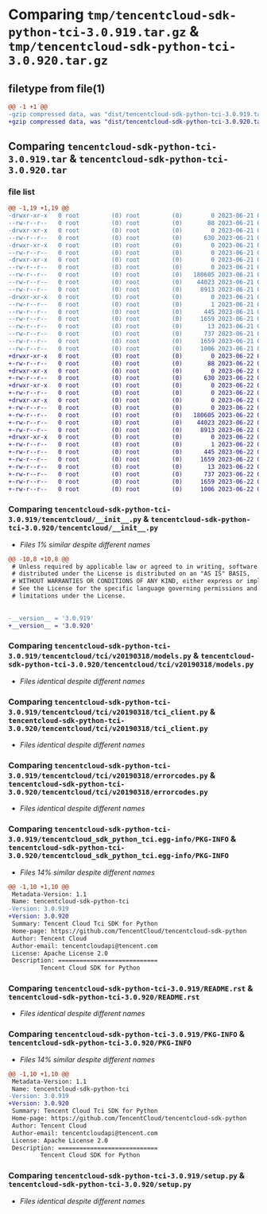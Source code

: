 # Comparing `tmp/tencentcloud-sdk-python-tci-3.0.919.tar.gz` & `tmp/tencentcloud-sdk-python-tci-3.0.920.tar.gz`

## filetype from file(1)

```diff
@@ -1 +1 @@
-gzip compressed data, was "dist/tencentcloud-sdk-python-tci-3.0.919.tar", last modified: Wed Jun 21 00:37:10 2023, max compression
+gzip compressed data, was "dist/tencentcloud-sdk-python-tci-3.0.920.tar", last modified: Thu Jun 22 00:35:57 2023, max compression
```

## Comparing `tencentcloud-sdk-python-tci-3.0.919.tar` & `tencentcloud-sdk-python-tci-3.0.920.tar`

### file list

```diff
@@ -1,19 +1,19 @@
-drwxr-xr-x   0 root         (0) root         (0)        0 2023-06-21 00:37:10.000000 tencentcloud-sdk-python-tci-3.0.919/
--rw-r--r--   0 root         (0) root         (0)       88 2023-06-21 00:37:10.000000 tencentcloud-sdk-python-tci-3.0.919/setup.cfg
-drwxr-xr-x   0 root         (0) root         (0)        0 2023-06-21 00:37:10.000000 tencentcloud-sdk-python-tci-3.0.919/tencentcloud/
--rw-r--r--   0 root         (0) root         (0)      630 2023-06-21 00:37:10.000000 tencentcloud-sdk-python-tci-3.0.919/tencentcloud/__init__.py
-drwxr-xr-x   0 root         (0) root         (0)        0 2023-06-21 00:37:10.000000 tencentcloud-sdk-python-tci-3.0.919/tencentcloud/tci/
--rw-r--r--   0 root         (0) root         (0)        0 2023-06-21 00:37:10.000000 tencentcloud-sdk-python-tci-3.0.919/tencentcloud/tci/__init__.py
-drwxr-xr-x   0 root         (0) root         (0)        0 2023-06-21 00:37:10.000000 tencentcloud-sdk-python-tci-3.0.919/tencentcloud/tci/v20190318/
--rw-r--r--   0 root         (0) root         (0)        0 2023-06-21 00:37:10.000000 tencentcloud-sdk-python-tci-3.0.919/tencentcloud/tci/v20190318/__init__.py
--rw-r--r--   0 root         (0) root         (0)   180605 2023-06-21 00:37:10.000000 tencentcloud-sdk-python-tci-3.0.919/tencentcloud/tci/v20190318/models.py
--rw-r--r--   0 root         (0) root         (0)    44023 2023-06-21 00:37:10.000000 tencentcloud-sdk-python-tci-3.0.919/tencentcloud/tci/v20190318/tci_client.py
--rw-r--r--   0 root         (0) root         (0)     8913 2023-06-21 00:37:10.000000 tencentcloud-sdk-python-tci-3.0.919/tencentcloud/tci/v20190318/errorcodes.py
-drwxr-xr-x   0 root         (0) root         (0)        0 2023-06-21 00:37:10.000000 tencentcloud-sdk-python-tci-3.0.919/tencentcloud_sdk_python_tci.egg-info/
--rw-r--r--   0 root         (0) root         (0)        1 2023-06-21 00:37:10.000000 tencentcloud-sdk-python-tci-3.0.919/tencentcloud_sdk_python_tci.egg-info/dependency_links.txt
--rw-r--r--   0 root         (0) root         (0)      445 2023-06-21 00:37:10.000000 tencentcloud-sdk-python-tci-3.0.919/tencentcloud_sdk_python_tci.egg-info/SOURCES.txt
--rw-r--r--   0 root         (0) root         (0)     1659 2023-06-21 00:37:10.000000 tencentcloud-sdk-python-tci-3.0.919/tencentcloud_sdk_python_tci.egg-info/PKG-INFO
--rw-r--r--   0 root         (0) root         (0)       13 2023-06-21 00:37:10.000000 tencentcloud-sdk-python-tci-3.0.919/tencentcloud_sdk_python_tci.egg-info/top_level.txt
--rw-r--r--   0 root         (0) root         (0)      737 2023-06-21 00:37:10.000000 tencentcloud-sdk-python-tci-3.0.919/README.rst
--rw-r--r--   0 root         (0) root         (0)     1659 2023-06-21 00:37:10.000000 tencentcloud-sdk-python-tci-3.0.919/PKG-INFO
--rw-r--r--   0 root         (0) root         (0)     1006 2023-06-21 00:37:10.000000 tencentcloud-sdk-python-tci-3.0.919/setup.py
+drwxr-xr-x   0 root         (0) root         (0)        0 2023-06-22 00:35:57.000000 tencentcloud-sdk-python-tci-3.0.920/
+-rw-r--r--   0 root         (0) root         (0)       88 2023-06-22 00:35:57.000000 tencentcloud-sdk-python-tci-3.0.920/setup.cfg
+drwxr-xr-x   0 root         (0) root         (0)        0 2023-06-22 00:35:57.000000 tencentcloud-sdk-python-tci-3.0.920/tencentcloud/
+-rw-r--r--   0 root         (0) root         (0)      630 2023-06-22 00:35:57.000000 tencentcloud-sdk-python-tci-3.0.920/tencentcloud/__init__.py
+drwxr-xr-x   0 root         (0) root         (0)        0 2023-06-22 00:35:57.000000 tencentcloud-sdk-python-tci-3.0.920/tencentcloud/tci/
+-rw-r--r--   0 root         (0) root         (0)        0 2023-06-22 00:35:57.000000 tencentcloud-sdk-python-tci-3.0.920/tencentcloud/tci/__init__.py
+drwxr-xr-x   0 root         (0) root         (0)        0 2023-06-22 00:35:57.000000 tencentcloud-sdk-python-tci-3.0.920/tencentcloud/tci/v20190318/
+-rw-r--r--   0 root         (0) root         (0)        0 2023-06-22 00:35:57.000000 tencentcloud-sdk-python-tci-3.0.920/tencentcloud/tci/v20190318/__init__.py
+-rw-r--r--   0 root         (0) root         (0)   180605 2023-06-22 00:35:57.000000 tencentcloud-sdk-python-tci-3.0.920/tencentcloud/tci/v20190318/models.py
+-rw-r--r--   0 root         (0) root         (0)    44023 2023-06-22 00:35:57.000000 tencentcloud-sdk-python-tci-3.0.920/tencentcloud/tci/v20190318/tci_client.py
+-rw-r--r--   0 root         (0) root         (0)     8913 2023-06-22 00:35:57.000000 tencentcloud-sdk-python-tci-3.0.920/tencentcloud/tci/v20190318/errorcodes.py
+drwxr-xr-x   0 root         (0) root         (0)        0 2023-06-22 00:35:57.000000 tencentcloud-sdk-python-tci-3.0.920/tencentcloud_sdk_python_tci.egg-info/
+-rw-r--r--   0 root         (0) root         (0)        1 2023-06-22 00:35:57.000000 tencentcloud-sdk-python-tci-3.0.920/tencentcloud_sdk_python_tci.egg-info/dependency_links.txt
+-rw-r--r--   0 root         (0) root         (0)      445 2023-06-22 00:35:57.000000 tencentcloud-sdk-python-tci-3.0.920/tencentcloud_sdk_python_tci.egg-info/SOURCES.txt
+-rw-r--r--   0 root         (0) root         (0)     1659 2023-06-22 00:35:57.000000 tencentcloud-sdk-python-tci-3.0.920/tencentcloud_sdk_python_tci.egg-info/PKG-INFO
+-rw-r--r--   0 root         (0) root         (0)       13 2023-06-22 00:35:57.000000 tencentcloud-sdk-python-tci-3.0.920/tencentcloud_sdk_python_tci.egg-info/top_level.txt
+-rw-r--r--   0 root         (0) root         (0)      737 2023-06-22 00:35:57.000000 tencentcloud-sdk-python-tci-3.0.920/README.rst
+-rw-r--r--   0 root         (0) root         (0)     1659 2023-06-22 00:35:57.000000 tencentcloud-sdk-python-tci-3.0.920/PKG-INFO
+-rw-r--r--   0 root         (0) root         (0)     1006 2023-06-22 00:35:57.000000 tencentcloud-sdk-python-tci-3.0.920/setup.py
```

### Comparing `tencentcloud-sdk-python-tci-3.0.919/tencentcloud/__init__.py` & `tencentcloud-sdk-python-tci-3.0.920/tencentcloud/__init__.py`

 * *Files 1% similar despite different names*

```diff
@@ -10,8 +10,8 @@
 # Unless required by applicable law or agreed to in writing, software
 # distributed under the License is distributed on an "AS IS" BASIS,
 # WITHOUT WARRANTIES OR CONDITIONS OF ANY KIND, either express or implied.
 # See the License for the specific language governing permissions and
 # limitations under the License.
 
 
-__version__ = '3.0.919'
+__version__ = '3.0.920'
```

### Comparing `tencentcloud-sdk-python-tci-3.0.919/tencentcloud/tci/v20190318/models.py` & `tencentcloud-sdk-python-tci-3.0.920/tencentcloud/tci/v20190318/models.py`

 * *Files identical despite different names*

### Comparing `tencentcloud-sdk-python-tci-3.0.919/tencentcloud/tci/v20190318/tci_client.py` & `tencentcloud-sdk-python-tci-3.0.920/tencentcloud/tci/v20190318/tci_client.py`

 * *Files identical despite different names*

### Comparing `tencentcloud-sdk-python-tci-3.0.919/tencentcloud/tci/v20190318/errorcodes.py` & `tencentcloud-sdk-python-tci-3.0.920/tencentcloud/tci/v20190318/errorcodes.py`

 * *Files identical despite different names*

### Comparing `tencentcloud-sdk-python-tci-3.0.919/tencentcloud_sdk_python_tci.egg-info/PKG-INFO` & `tencentcloud-sdk-python-tci-3.0.920/tencentcloud_sdk_python_tci.egg-info/PKG-INFO`

 * *Files 14% similar despite different names*

```diff
@@ -1,10 +1,10 @@
 Metadata-Version: 1.1
 Name: tencentcloud-sdk-python-tci
-Version: 3.0.919
+Version: 3.0.920
 Summary: Tencent Cloud Tci SDK for Python
 Home-page: https://github.com/TencentCloud/tencentcloud-sdk-python
 Author: Tencent Cloud
 Author-email: tencentcloudapi@tencent.com
 License: Apache License 2.0
 Description: ============================
         Tencent Cloud SDK for Python
```

### Comparing `tencentcloud-sdk-python-tci-3.0.919/README.rst` & `tencentcloud-sdk-python-tci-3.0.920/README.rst`

 * *Files identical despite different names*

### Comparing `tencentcloud-sdk-python-tci-3.0.919/PKG-INFO` & `tencentcloud-sdk-python-tci-3.0.920/PKG-INFO`

 * *Files 14% similar despite different names*

```diff
@@ -1,10 +1,10 @@
 Metadata-Version: 1.1
 Name: tencentcloud-sdk-python-tci
-Version: 3.0.919
+Version: 3.0.920
 Summary: Tencent Cloud Tci SDK for Python
 Home-page: https://github.com/TencentCloud/tencentcloud-sdk-python
 Author: Tencent Cloud
 Author-email: tencentcloudapi@tencent.com
 License: Apache License 2.0
 Description: ============================
         Tencent Cloud SDK for Python
```

### Comparing `tencentcloud-sdk-python-tci-3.0.919/setup.py` & `tencentcloud-sdk-python-tci-3.0.920/setup.py`

 * *Files identical despite different names*

